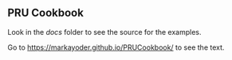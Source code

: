## PRU Cookbook

Look in the *docs* folder to see the source for the examples.


Go to <https://markayoder.github.io/PRUCookbook/> to see the text.
